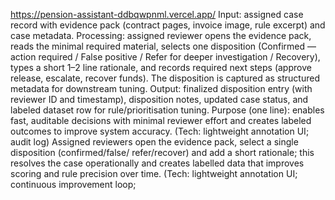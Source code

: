 https://pension-assistant-ddbqwpnml.vercel.app/
Input: assigned case record with evidence pack (contract pages, invoice image, rule excerpt) and case metadata.
Processing: assigned reviewer opens the evidence pack, reads the minimal required material, selects one disposition (Confirmed — action required / False positive / Refer for deeper investigation / Recovery), types a short 1–2 line rationale, and records required next steps (approve release, escalate, recover funds). The disposition is captured as structured metadata for downstream tuning.
Output: finalized disposition entry (with reviewer ID and timestamp), disposition notes, updated case status, and labeled dataset row for rule/prioritisation tuning.
Purpose (one line): enables fast, auditable decisions with minimal reviewer effort and creates labeled outcomes to improve system accuracy. (Tech: lightweight annotation UI; audit log)
Assigned reviewers open the evidence pack, select a single disposition (confirmed/false/ refer/recover) and add a short rationale; this resolves the case operationally and creates labelled data that improves scoring and rule precision over time. (Tech: lightweight annotation UI; continuous improvement loop;
